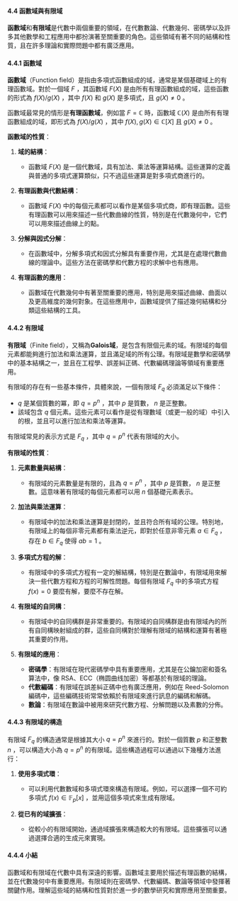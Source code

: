 #### 4.4 函數域與有限域

**函數域**和**有限域**是代數中兩個重要的領域，在代數數論、代數幾何、密碼學以及許多其他數學和工程應用中都扮演著至關重要的角色。這些領域有著不同的結構和性質，且在許多理論和實際問題中都有廣泛應用。

#### 4.4.1 函數域

**函數域**（Function field）是指由多項式函數組成的域，通常是某個基礎域上的有理函數域。對於一個域  $`F`$ ，其函數域  $`F(X)`$  是由所有有理函數組成的域，這些函數的形式為  $`f(X)/g(X)`$ ，其中  $`f(X)`$  和  $`g(X)`$  是多項式，且  $`g(X) \neq 0`$ 。

函數域最常見的情形是**有理函數域**，例如當  $`F = \mathbb{C}`$  時，函數域  $`\mathbb{C}(X)`$  是由所有有理函數組成的域，即形式為  $`f(X)/g(X)`$ ，其中  $`f(X), g(X) \in \mathbb{C}[X]`$  且  $`g(X) \neq 0`$ 。

**函數域的性質**：

1. **域的結構**：
   - 函數域  $`F(X)`$  是一個代數域，具有加法、乘法等運算結構。這些運算的定義與普通的多項式運算類似，只不過這些運算是對多項式商進行的。

2. **有理函數與代數結構**：
   - 函數域  $`F(X)`$  中的每個元素都可以看作是某個多項式商，即有理函數。這些有理函數可以用來描述一些代數曲線的性質，特別是在代數幾何中，它們可以用來描述曲線上的點。

3. **分解與因式分解**：
   - 在函數域中，分解多項式和因式分解具有重要作用，尤其是在處理代數曲線的理論中。這些方法在密碼學和代數方程的求解中也有應用。

4. **有理函數的應用**：
   - 函數域在代數幾何中有著至關重要的應用，特別是用來描述曲線、曲面以及更高維度的幾何對象。在這些應用中，函數域提供了描述幾何結構和分類這些結構的工具。

#### 4.4.2 有限域

**有限域**（Finite field），又稱為**Galois域**，是包含有限個元素的域。有限域的每個元素都能夠進行加法和乘法運算，並且滿足域的所有公理。有限域是數學和密碼學中的基本結構之一，並且在工程學、誤差糾正碼、代數編碼理論等領域有重要應用。

有限域的存在有一些基本條件，具體來說，一個有限域  $`F_q`$  必須滿足以下條件：

-  $`q`$  是某個質數的冪，即  $`q = p^n`$ ，其中  $`p`$  是質數， $`n`$  是正整數。
- 該域包含  $`q`$  個元素。這些元素可以看作是從有理數域（或更一般的域）中引入的根，並且可以進行加法和乘法等運算。

有限域常見的表示方式是  $`F_q`$ ，其中  $`q = p^n`$  代表有限域的大小。

**有限域的性質**：

1. **元素數量與結構**：
   - 有限域的元素數量是有限的，且為  $`q = p^n`$ ，其中  $`p`$  是質數， $`n`$  是正整數。這意味著有限域的每個元素都可以用  $`n`$  個基礎元素表示。
   
2. **加法與乘法運算**：
   - 有限域中的加法和乘法運算是封閉的，並且符合所有域的公理。特別地，有限域上的每個非零元素都有乘法逆元，即對於任意非零元素  $`a \in F_q`$ ，存在  $`b \in F_q`$  使得  $`ab = 1`$ 。

3. **多項式方程的解**：
   - 有限域中的多項式方程有一定的解結構，特別是在數論中，有限域用來解決一些代數方程和方程的可解性問題。每個有限域  $`F_q`$  中的多項式方程  $`f(x) = 0`$  要麼有解，要麼不存在解。

4. **有限域的自同構**：
   - 有限域中的自同構群是非常重要的。有限域的自同構群是由有限域內的所有自同構映射組成的群，這些自同構對於理解有限域的結構和運算有著極其重要的作用。

5. **有限域的應用**：
   - **密碼學**：有限域在現代密碼學中具有重要應用，尤其是在公鑰加密和簽名算法中，像 RSA、ECC（椭圆曲线加密）等都基於有限域的理論。
   - **代數編碼**：有限域在誤差糾正碼中也有廣泛應用，例如在 Reed-Solomon 編碼中，這些編碼技術常常依賴於有限域來進行訊息的編碼和解碼。
   - **數論**：有限域在數論中被用來研究代數方程、分解問題以及素數的分佈。

#### 4.4.3 有限域的構造

有限域  $`F_q`$  的構造通常是根據其大小  $`q = p^n`$  來進行的。對於一個質數  $`p`$  和正整數  $`n`$ ，可以構造大小為  $`q = p^n`$  的有限域。這些構造過程可以通過以下幾種方法進行：

1. **使用多項式環**：
   - 可以利用代數數域和多項式環來構造有限域。例如，可以選擇一個不可約多項式  $`f(x) \in \mathbb{F}_p[x]`$ ，並用這個多項式來生成有限域。

2. **從已有的域擴張**：
   - 從較小的有限域開始，通過域擴張來構造較大的有限域。這些擴張可以通過選擇合適的生成元來實現。

#### 4.4.4 小結

函數域和有限域在代數中具有深遠的影響。函數域主要用於描述有理函數的結構，並在代數幾何中有重要應用。有限域則在密碼學、代數編碼、數論等領域中發揮著關鍵作用。理解這些域的結構和性質對於進一步的數學研究和實際應用至關重要。